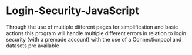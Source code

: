 # Login-Security-JavaScript
Through the use of multiple different pages for simplification and basic actions this program will handle multiple different errors in relation to login security (with a premade account) with the use of a Connectionpool and datasets pre available
